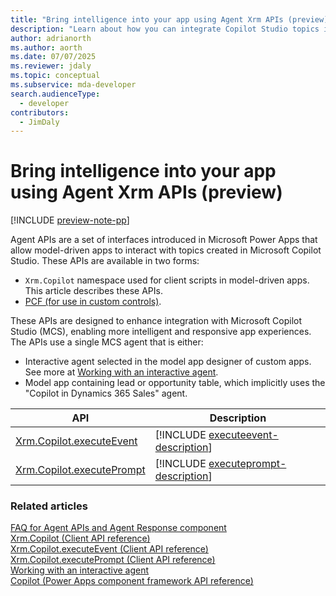```yaml
---
title: "Bring intelligence into your app using Agent Xrm APIs (preview)"
description: "Learn about how you can integrate Copilot Studio topics into your model-driven apps using Agent Xrm APIs."
author: adrianorth
ms.author: aorth
ms.date: 07/07/2025
ms.reviewer: jdaly
ms.topic: conceptual
ms.subservice: mda-developer
search.audienceType: 
  - developer
contributors: 
  - JimDaly
---
```


# Bring intelligence into your app using Agent Xrm APIs (preview)

[!INCLUDE [preview-note-pp](~/../shared-content/shared/preview-includes/preview-note-pp.md)]

Agent APIs are a set of interfaces introduced in Microsoft Power Apps that allow model-driven apps to interact with topics created in Microsoft Copilot Studio. These APIs are available in two forms:

- `Xrm.Copilot` namespace used for client scripts in model-driven apps. This article describes these APIs.
- [PCF (for use in custom controls)](../../component-framework/bring-intelligence-using-agent-apis.md).

These APIs are designed to enhance integration with Microsoft Copilot Studio (MCS), enabling more intelligent and responsive app experiences. The APIs use a single MCS agent that is either:
- Interactive agent selected in the model app designer of custom apps. See more at [Working with an interactive agent](../../../maker/model-driven-apps/add-agents-to-app.md#working-with-an-interactive-agent).
- Model app containing lead or opportunity table, which implicitly uses the "Copilot in Dynamics 365 Sales" agent.

|API|Description|
|---------|---------|
|[Xrm.Copilot.executeEvent](reference/Xrm-Copilot/executeevent.md)|[!INCLUDE [executeevent-description](reference/Xrm-Copilot/includes/executeevent-description.md)]|
|[Xrm.Copilot.executePrompt](reference/Xrm-Copilot/executeprompt.md)|[!INCLUDE [executeprompt-description](reference/Xrm-Copilot/includes/executeprompt-description.md)]|


### Related articles

[FAQ for Agent APIs and Agent Response component](../../../maker/common/faq-agent-api-component.md)  
[Xrm.Copilot (Client API reference)](reference/xrm-copilot.md)  
[Xrm.Copilot.executeEvent (Client API reference)](reference/Xrm-Copilot/executeevent.md)  
[Xrm.Copilot.executePrompt (Client API reference)](reference/Xrm-Copilot/executeprompt.md)  
[Working with an interactive agent](../../../maker/model-driven-apps/add-agents-to-app.md#working-with-an-interactive-agent)  
[Copilot (Power Apps component framework API reference)](../../component-framework/reference/copilot.md)
